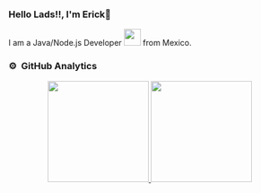 ### Hello Lads!!, I'm Erick👋

I am a Java/Node.js Developer <img src="https://media.giphy.com/media/WUlplcMpOCEmTGBtBW/giphy.gif" width="30"> from Mexico.

### ⚙️ &nbsp;GitHub Analytics

<p align="center">
<a href="https://github.com/ErickRodriguezH">
  <img height="180em" src="https://github-readme-stats-eight-theta.vercel.app/api?username=ErickRodriguezH&show_icons=true&theme=algolia&include_all_commits=true&count_private=true"/>
  <img height="180em" src="https://github-readme-stats-eight-theta.vercel.app/api/top-langs/?username=ErickRodriguezH&layout=compact&langs_count=8&theme=algolia"/>
</a>
</p>

